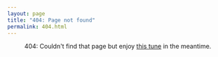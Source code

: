 ```yaml
---
layout: page
title: "404: Page not found"
permalink: 404.html
---
```


<center>404: Couldn't find that page but enjoy <a href="https://l-imperatrice.bandcamp.com/track/erreur-404">this tune</a> in the meantime.</center>
